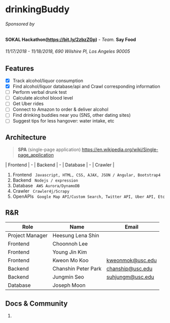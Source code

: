 # drinkingBuddy
###### _Sponsored by_
**SOKAL Hackathon(https://bit.ly/2zbzZGp)** - _Team._
**Say Food**
###### 11/17/2018 - 11/18/2018, 690 Wilshire Pl, Los Angeles 90005

## Features
- [x] Track alcohol/liquor consumption
- [x] Find alcohol/liquor database/api and Crawl corresponding information
- [ ] Perform verbal drunk test
- [ ] Calculate alcohol blood level
- [ ] Get Uber rides
- [ ] Connect to Amazon to order & deliver alcohol
- [ ] Find drinking buddies near you (SNS, other dating sites)
- [ ] Suggest tips for less hangover: water intake, etc

## Architecture
>**SPA** (single-page application) https://en.wikipedia.org/wiki/Single-page_application

| Frontend |  - | Backend | - | Database | - | Crawler |

1. Frontend
```  Javascript, HTML, CSS, AJAX, JSON / Angular, Bootstrap4  ```
2. Backend
```  Nodejs / expression  ```
3. Database
```  AWS Aurora/DynamoDB  ```
4. Crawler
```  Crawler4j/Scrapy  ```
5. OpenAPIs
```  Google Map API/Custom Search, Twitter API, Uber API, Etc  ```

## R&R
| Role | Name | Email |
| --- | --- | --- |
| Project Manager | Heesung Lena Shin | |
| Frontend | Choonnoh Lee | |
| Frontend | Young Jin Kim | |
| Frontend | Kweon Mo Koo | kweonmok@usc.edu |
| Backend | Chanshin Peter Park | chanship@usc.edu |
| Backend | Jungmin Seo | suhjungm@usc.edu |
| Database | Joseph Moon | |

## Docs & Community
1.
